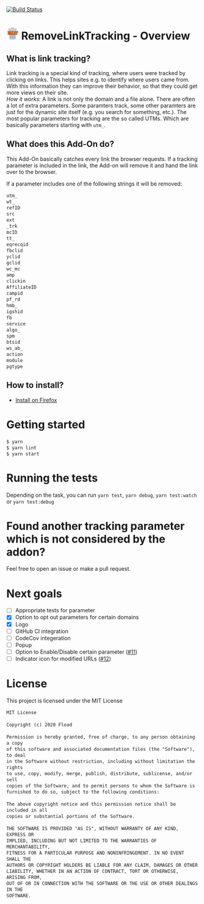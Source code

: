 [![Build Status](https://travis-ci.com/Fload2000/RemoveLinkTracking.svg?branch=master)](https://travis-ci.com/Fload2000/RemoveLinkTracking)
# ![logo](https://github.com/Fload2000/RemoveLinkTracking/raw/master/src/img/icon32.png) RemoveLinkTracking - Overview

## What is link tracking?
Link tracking is a special kind of tracking, where users were tracked by clicking on links.
This helps sites e.g. to identify where users came from. With this information they can improve their behavior, 
so that they could get more views on their site.  
*How it works:*
A link is not only the domain and a file alone. There are often a lot of extra parameters. Some paramters track, some 
other paramters are just for the dynamic site itself (e.g. you search for something, etc.). The most popular parameters
for tracking are the so called UTMs. Which are basically parameters starting with `utm_`. 

## What does this Add-On do?

This Add-On basically catches every link the browser requests. If a tracking parameter is included in the link, the Add-on will remove it and hand the link over to the browser.  
  
If a parameter includes one of the following strings it will be removed:
```
utm_
wt_
refID
src
ext
_trk
mcID
tt_
eqrecqid
fbclid
yclid
gclid
wc_mc
amp
clickin
AffiliateID
campid
pf_rd
hmb_
igshid
fb
service
algo_
spm
btsid
ws_ab_
action
module
pgtype
```

## How to install?

- [Install on Firefox](https://addons.mozilla.org/de/firefox/addon/remove-link-tracking/)


# Getting started

```shell
$ yarn
$ yarn lint
$ yarn start
```

# Running the tests

Depending on the task, you can run `yarn test`, `yarn debug`, `yarn test:watch` or `yarn test:debug`

# Found another tracking parameter which is not considered by the addon?

Feel free to open an issue or make a pull request.

# Next goals
- [ ] Appropriate tests for parameter
- [x] Option to opt out parameters for certain domains
- [x] Logo
- [ ] GitHub CI integration
- [ ] CodeCov integeration
- [ ] Popup
- [ ] Option to Enable/Disable certain parameter ([#11](https://github.com/Fload2000/RemoveLinkTracking/issues/11))
- [ ] Indicator icon for modified URLs ([#12](https://github.com/Fload2000/RemoveLinkTracking/issues/12))

# License

This project is licensed under the MIT License

```
MIT License

Copyright (c) 2020 Fload

Permission is hereby granted, free of charge, to any person obtaining a copy
of this software and associated documentation files (the "Software"), to deal
in the Software without restriction, including without limitation the rights
to use, copy, modify, merge, publish, distribute, sublicense, and/or sell
copies of the Software, and to permit persons to whom the Software is
furnished to do so, subject to the following conditions:

The above copyright notice and this permission notice shall be included in all
copies or substantial portions of the Software.

THE SOFTWARE IS PROVIDED "AS IS", WITHOUT WARRANTY OF ANY KIND, EXPRESS OR
IMPLIED, INCLUDING BUT NOT LIMITED TO THE WARRANTIES OF MERCHANTABILITY,
FITNESS FOR A PARTICULAR PURPOSE AND NONINFRINGEMENT. IN NO EVENT SHALL THE
AUTHORS OR COPYRIGHT HOLDERS BE LIABLE FOR ANY CLAIM, DAMAGES OR OTHER
LIABILITY, WHETHER IN AN ACTION OF CONTRACT, TORT OR OTHERWISE, ARISING FROM,
OUT OF OR IN CONNECTION WITH THE SOFTWARE OR THE USE OR OTHER DEALINGS IN THE
SOFTWARE.
```
